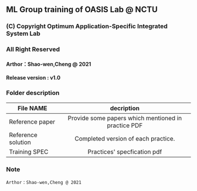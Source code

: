 ## ML Group training of OASIS Lab @ NCTU

### (C) Copyright Optimum Application-Specific Integrated System Lab
###                    All Right Reserved

#### Arthor：Shao-wen,Cheng @ 2021

#### Release version : v1.0

### Folder description

| File NAME                                 | decription                  |
| ------------------------------------------|:---------------------------:|
| Reference paper                           | Provide some papers which mentioned in practice PDF   |
| Reference solution                        | Completed version of each practice.            |
| Training SPEC                             | Practices' specfication pdf            |


### Note
	Arthor：Shao-wen,Cheng @ 2021
